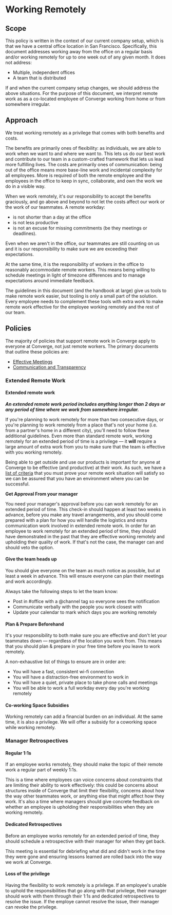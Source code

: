 # Working Remotely

## Scope

This policy is written in the context of our current company setup, which is that we have a central office location in San Francisco. Specifically, this document addresses working away from the office on a regular basis and/or working remotely for up to one week out of any given month. It does not address:

* Multiple, independent offices
* A team that is distributed

If and when the current company setup changes, we should address the above situations. For the purpose of this document, we interpret remote work as as a co-located employee of Converge working from home or from somewhere irregular.

## Approach

We treat working remotely as a privilege that comes with both benefits and costs.

The benefits are primarily ones of flexibility: as individuals, we are able to work when we want to and where we want to. This lets us do our best work and contribute to our team in a custom-crafted framework that lets us lead more fulfilling lives. The costs are primarily ones of communication: being out of the office means more base-line work and incidental complexity for all employees. More is required of both the remote employee and the employees in the office to keep in sync, collaborate, and own the work we do in a visible way.

When we work remotely, it's our responsibility to accept the benefits graciously, and go above and beyond to not let the costs affect our work or the work of our teammates. A remote workday:

* is not shorter than a day at the office
* is not less productive
* is not an excuse for missing commitments (be they meetings or deadlines).

Even when we aren't in the office, our teammates are still counting on us and it is our responsibility to make sure we are exceeding their expectations.

At the same time, it is the responsibility of workers in the office to reasonably accommodate remote workers. This means being willing to schedule meetings in light of timezone differences and to manage expectations around immediate feedback.  

The guidelines in this document (and the handbook at large) give us tools to make remote work easier, but tooling is only a small part of the solution. Every employee needs to complement these tools with extra work to make remote work effective for the employee working remotely and the rest of our team.

## Policies

The majority of policies that support remote work in Converge apply to everyone at Converge, not just remote workers. The primary documents that outline these policies are:

* [Effective Meetings](https://github.com/converge-co/handbook/blob/master/Operations%20Documents/Effective%20Meetings.md)
* [Communication and Transparency](https://github.com/converge-co/handbook/blob/master/Onboarding%20Documents/Communication%20and%20Transparency.md)

### Extended Remote Work

#### Extended remote work

***An extended remote work period includes anything longer than 2 days or any period of time where we work from somewhere irregular.***

If you're planning to work remotely for more than two consecutive days, or you're planning to work remotely from a place that's not your home (i.e. from a partner's home in a different city), you'll need to follow these additional guidelines. Even more than standard remote work, working remotely for an extended period of time is a privilege — it **will** require a large amount of extra work from you to make sure that the team is effective with you working remotely.

Being able to get outside and use our products is important for anyone at Converge to be effective (and productive) at their work. As such, we have a [list of criteria](https://docs.google.com/document/d/1js9geL5_sG6Hg5AGf0T54qKinTz1qr1Cqyc9ixUQ7nI/edit) that you must prove your remote work situation will satisfy so we can be assured that you have an environment where you can be successful.

**Get Approval From your manager**

You need your manager's approval before you can work remotely for an extended period of time. This check-in should happen at least two weeks in advance, before you make any travel arrangements, and you should come prepared with a plan for how you will handle the logistics and extra communication work involved in extended remote work. In order for an employee to work remotely for an extended period of time, they should have demonstrated in the past that they are effective working remotely and upholding their quality of work. If that's not the case, the manager can and should veto the option.

#### Give the team heads up

You should give everyone on the team as much notice as possible, but at least a week in advance. This will ensure everyone can plan their meetings and work accordingly.

Always take the following steps to let the team know:

* Post in #office with a @channel tag so everyone sees the notification
* Communicate verbally with the people you work closest with
* Update your calendar to mark which days you are working remotely

#### Plan & Prepare Beforehand

It's your responsibility to both make sure you are effective and don't let your teammates down — regardless of the location you work from. This means that you should plan & prepare in your free time before you leave to work remotely.

A non-exhaustive list of things to ensure are in order are:

* You will have a fast, consistent wi-fi connection
* You will have a distraction-free environment to work in
* You will have a quiet, private place to take phone calls and meetings
* You will be able to work a full workday every day you're working remotely

#### Co-working Space Subsidies

Working remotely can add a financial burden on an individual. At the same time, it is also a privilege. We  will offer a subsidy for a coworking space while working remotely.

### Manager Retrospectives

#### Regular 1:1s

If an employee works remotely, they should make the topic of their remote work a regular part of weekly 1:1s.

This is a time where employees can voice concerns about constraints that are limiting their ability to work effectively: this could be concerns about structures inside of Converge that limit their flexibility, concerns about how the way other teammates work, or anything else that might affect how they work. It's also a time where managers should give concrete feedback on whether an employee is upholding their responsibilities when they are working remotely.

#### Dedicated Retrospectives

Before an employee works remotely for an extended period of time, they should schedule a retrospective with their manager for when they get back.

This meeting is essential for debriefing what did and didn't work in the time they were gone and ensuring lessons learned are rolled back into the way we work at Converge.

#### Loss of the privilege

Having the flexibility to work remotely is a privilege. If an employee's unable to uphold the responsibilities that go along with that privilege, their manager should work with them through their 1:1s and dedicated retrospectives to resolve the issue. If the employe cannot resolve the issue, their manager can revoke the privilege.
